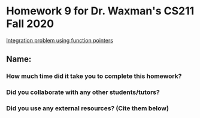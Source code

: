 # Homework 9 for Dr. Waxman's CS211 Fall 2020
[Integration problem using function pointers](https://venus.cs.qc.cuny.edu/~waxman/211/integration.pdf)

## Name:  

### How much time did it take you to complete this homework?
  
  
### Did you collaborate with any other students/tutors?
  
  
### Did you use any external resources? (Cite them below)
